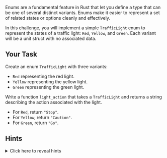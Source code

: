 Enums are a fundamental feature in Rust that let you define a type that can be one of several distinct variants. Enums make it easier to represent a set of related states or options cleanly and effectively.

In this challenge, you will implement a simple `TrafficLight` enum to represent the states of a traffic light: `Red`, `Yellow`, and `Green`. Each variant will be a unit struct with no associated data.

## Your Task

Create an enum `TrafficLight` with three variants:

- `Red` representing the red light.
- `Yellow` representing the yellow light.
- `Green` representing the green light.

Write a function `light_action` that takes a `TrafficLight` and returns a string describing the action associated with the light.

- For `Red`, return `"Stop"`.
- For `Yellow`, return `"Caution"`.
- For `Green`, return `"Go"`.

## Hints

<details>
    <summary>Click here to reveal hints</summary>

- Use the `match` statement to handle each enum variant.

</details>
